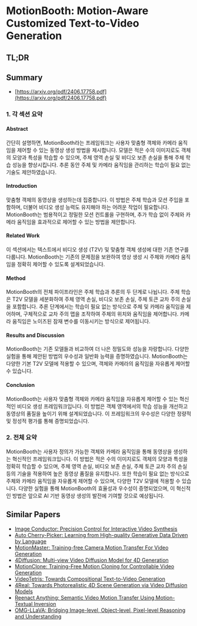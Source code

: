 # MotionBooth: Motion-Aware Customized Text-to-Video Generation
## TL;DR
## Summary
- [https://arxiv.org/pdf/2406.17758.pdf](https://arxiv.org/pdf/2406.17758.pdf)

### 1. 각 섹션 요약

#### Abstract
간단히 설명하면, MotionBooth라는 프레임워크는 사용자 맞춤형 객체와 카메라 움직임을 제어할 수 있는 동영상 생성 방법을 제시합니다. 모델은 적은 수의 이미지로도 객체의 모양과 특성을 학습할 수 있으며, 주체 영역 손실 및 비디오 보존 손실을 통해 주체 학습 성능을 향상시킵니다. 추론 동안 주체 및 카메라 움직임을 관리하는 학습이 필요 없는 기술도 제안하였습니다.

#### Introduction
맞춤형 객체의 동영상을 생성하는데 집중합니다. 이 방법은 주체 학습과 모션 주입을 포함하며, 더불어 비디오 생성 능력도 유지해야 하는 어려운 작업이 필요합니다. MotionBooth는 범용적이고 정밀한 모션 컨트롤을 구현하며, 추가 학습 없이 주체와 카메라 움직임을 효과적으로 제어할 수 있는 방법을 제안합니다.

#### Related Work
이 섹션에서는 텍스트에서 비디오 생성 (T2V) 및 맞춤형 객체 생성에 대한 기존 연구를 다룹니다. MotionBooth는 기존의 문제점을 보완하여 영상 생성 시 주체와 카메라 움직임을 정확히 제어할 수 있도록 설계되었습니다.

#### Method
MotionBooth의 전체 파이프라인은 주체 학습과 추론의 두 단계로 나뉩니다. 주체 학습은 T2V 모델을 세분화하여 주체 영역 손실, 비디오 보존 손실, 주체 토큰 교차 주의 손실을 포함합니다. 추론 단계에서는 학습이 필요 없는 방식으로 주체 및 카메라 움직임을 제어하며, 구체적으로 교차 주의 맵을 조작하여 주체의 위치와 움직임을 제어합니다. 카메라 움직임은 노이즈된 잠재 변수를 이동시키는 방식으로 제어됩니다.

#### Results and Discussion
MotionBooth는 기존 모델들과 비교하여 더 나은 정밀도와 성능을 자랑합니다. 다양한 실험을 통해 제안된 방법의 우수성과 일반화 능력을 증명하였습니다. MotionBooth는 다양한 기본 T2V 모델에 적용할 수 있으며, 객체와 카메라의 움직임을 자유롭게 제어할 수 있습니다.

#### Conclusion
MotionBooth는 사용자 맞춤형 객체와 카메라 움직임을 자유롭게 제어할 수 있는 혁신적인 비디오 생성 프레임워크입니다. 이 방법은 객체 영역에서의 학습 성능을 개선하고 동영상의 품질을 높이기 위해 설계되었습니다. 이 프레임워크의 우수성은 다양한 정량적 및 정성적 평가를 통해 증명되었습니다.

### 2. 전체 요약
MotionBooth는 사용자 정의가 가능한 객체와 카메라 움직임을 통해 동영상을 생성하는 혁신적인 프레임워크입니다. 이 방법은 적은 수의 이미지로도 객체의 모양과 특성을 정확히 학습할 수 있으며, 주체 영역 손실, 비디오 보존 손실, 주체 토큰 교차 주의 손실 등의 기술을 적용하여 높은 동영상 품질을 유지합니다. 또한 학습이 필요 없는 방식으로 주체와 카메라 움직임을 자유롭게 제어할 수 있으며, 다양한 T2V 모델에 적용할 수 있습니다. 다양한 실험을 통해 MotionBooth의 효율성과 우수성이 증명되었으며, 이 혁신적인 방법은 앞으로 AI 기반 동영상 생성의 발전에 기여할 것으로 예상됩니다.

      

## Similar Papers
- [Image Conductor: Precision Control for Interactive Video Synthesis](2406.15339.md)
- [Auto Cherry-Picker: Learning from High-quality Generative Data Driven by Language](2406.20085.md)
- [MotionMaster: Training-free Camera Motion Transfer For Video Generation](2404.15789.md)
- [4Diffusion: Multi-view Video Diffusion Model for 4D Generation](2405.20674.md)
- [MotionClone: Training-Free Motion Cloning for Controllable Video Generation](2406.05338.md)
- [VideoTetris: Towards Compositional Text-to-Video Generation](2406.04277.md)
- [4Real: Towards Photorealistic 4D Scene Generation via Video Diffusion Models](2406.07472.md)
- [Reenact Anything: Semantic Video Motion Transfer Using Motion-Textual Inversion](2408.00458.md)
- [OMG-LLaVA: Bridging Image-level, Object-level, Pixel-level Reasoning and Understanding](2406.19389.md)
